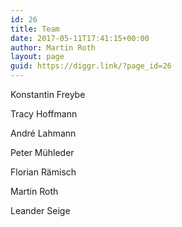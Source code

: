 ```yaml
---
id: 26
title: Team
date: 2017-05-11T17:41:15+00:00
author: Martin Roth
layout: page
guid: https://diggr.link/?page_id=26
---
```

Konstantin Freybe

Tracy Hoffmann

André Lahmann

Peter Mühleder

Florian Rämisch

Martin Roth

Leander Seige

&nbsp;